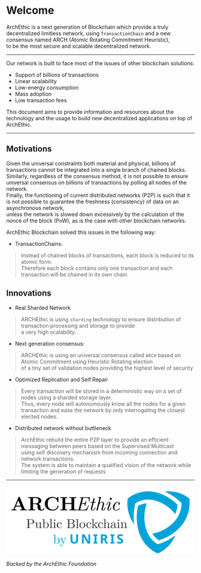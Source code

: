 # Welcome <!-- {docsify-ignore-all} -->
 
ArchEthic is a next generation of Blockchain which provide a truly decentralized limitless network, using `TransactionChain` and a new consensus named ARCH (Atomic Rotating Commitment Heuristic), <br/>  to be the most secure and scalable decentralized network.

---

Our network is built to face most of the issues of other blockchain solutions:
- Support of billions of transactions
- Linear scalability
- Low-energy consumption
- Mass adoption
- Low transaction fees 

This document aims to provide information and resources about the technology
and the usage to build new decentralized applications on top of ArchEthic.


---

## Motivations

Given the universal constraints both material and physical, billions of transactions cannot be integrated into a single branch of chained blocks. <br />
Similarly, regardless of the consensus method, it is not possible to ensure universal consensus on billions of transactions by polling all nodes of the network. <br />
Finally, the functioning of current distributed networks (P2P) is such that it is not possible to guarantee the freshness (consistency) of data on an asynchronous network, <br />
unless the network is slowed down excessively by the calculation of the nonce of the block (PoW), as is the case with other blockchain networks.

ArchEthic Blockchain solved this issues in the following way:
- TransactionChains: 
> Instead of chained blocks of transactions, each block is reduced to its atomic form. <br />
Therefore each block contains only one transaction and each transaction will be chained in its own chain.

## Innovations

- Real Sharded Network
> ARCHEthic is using `sharding` technology to ensure distribution of transaction processing and storage to provide<br />
a very high scalability.

- Next generation consensus:
> ARCHEthic is using an universal consensus called `ARCH` based on Atomic Commitment using Heuristic Rotating election<br />
of a tiny set of validation nodes providing the highest level of security

- Optimized Replication and Self Repair
> Every transaction will be stored in a deterministic way on a set of nodes using a sharded storage layer. <br />
  Thus, every node will autonomously know all the nodes for a given transaction and ease the network 
  by only interrogating the closest elected nodes. 

- Distributed network without buttleneck
> ArchEthic rebuild the entire P2P layer to provide an efficient messaging between peers based on the Supervised Multicast <br />
using self discovery mechanism from incoming connection and network transactions.<br />
The system is able to maintain a qualified vision of the network while limiting the generation of requests

---

![logo](./archethic.svg ':size=300*300')

*Backed by the ArchEthic Foundation*
